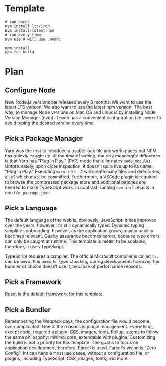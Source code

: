 # Template

```shell
# run once:
nvm install lts/iron
nvm install-latest-npm
# run every time:
nvm use # will use .nvmrc
```

```shell
npm install
npm run build 
```

# Plan

## Configure Node
New Node.js versions are released every 6 months. We want to use the latest LTS version. We also want to use the latest npm version. The best way, to manage Node versions on Mac OS and Linux is by installing Node Version Manager (nvm). It even has a convenient configuration file `.nvmrc` to avoid typing the desired version every time.

## Pick a Package Manager
Yarn was the first to introduce a usable lock file and workspaces but NPM has quickly caught up. At the time of writing, the only meaningful difference is that Yarn has “Plug ‘n Play.” (PnP) mode that eliminates `node_modules`. Unfortunately, upon close inspection, it doesn’t quite live up to its name, “Plug ‘n Play.” Executing `yarn init -2` will create many files and directories, all of which must be committed. Furthermore, a VSCode plugin is required to browse the compressed package store and additional patches are needed to make TypeScript work. In contrast, running `npm init` results in one file: `package.json`.

## Pick a Language
The default language of the web is, obviously, JavaScript. It has improved over the years, however, it's still dynamically typed. Dynamic typing simplifies onboarding, however, as the application grows, maintainability becomes relevant. Quality assurance becomes harder, because type errors can only be caught at runtime. This template is meant to be scalable, therefore, it uses TypeScript.

TypeScript requires a compiler. The official Microsoft compiler is called `tsc` can be used. It is used for type checking during development, however, the bundler of choice doesn't use it, because of performance reasons. 

## Pick a Framework
React is the default framework for this template.

## Pick a Bundler
Remembering the Webpack days, the configuration file would become overcomplicated. One of the reasons is  plugin management. Everything, except code, required a plugin: CSS, images, fonts. Rollup, seems to follow the same philosophy: minimal core, extendable with plugins. Customizing the build is not a priority for this template. The goal is to focus on application development,therefore, Parcel is used. Parcel's vision is "Zero Config". Int can handle most use cases, without a configuration file, or plugins, including TypeScript, CSS, images, fonts, and more.